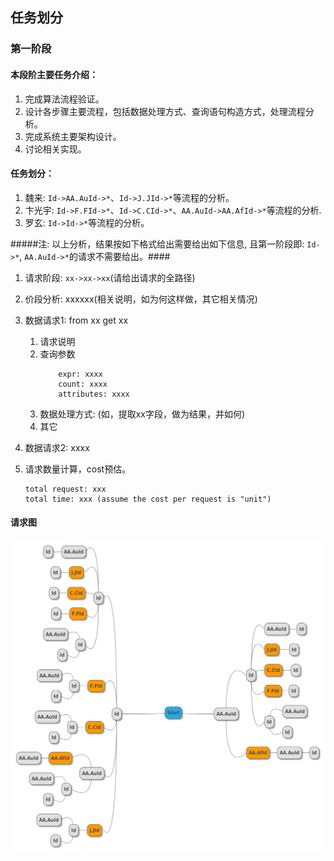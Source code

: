 ## 任务划分

### 第一阶段

#### 本段阶主要任务介绍：
1. 完成算法流程验证。
2. 设计各步骤主要流程，包括数据处理方式、查询语句构造方式，处理流程分析。
3. 完成系统主要架构设计。
4. 讨论相关实现。

#### 任务划分：
1. 魏来: `Id->AA.AuId->*`、`Id->J.JId->*`等流程的分析。
2. 卞光宇: `Id->F.FId->*`、`Id->C.CId->*`、`AA.AuId->AA.AfId->*`等流程的分析.
3. 罗玄: `Id->Id->*`等流程的分析。

#####注: 以上分析，结果按如下格式给出需要给出如下信息, 且第一阶段即: `Id->*`, `AA.AuId->*`的请求不需要给出。####

1. 请求阶段: `xx->xx->xx`(请给出请求的全路径)
2. 价段分析: xxxxxx(相关说明，如为何这样做，其它相关情况)
3. 数据请求1: from xx get xx
    1. 请求说明
    2. 查询参数
        ```
            expr: xxxx
            count: xxxx
            attributes: xxxx
        ```
    3. 数据处理方式: (如，提取xx字段，做为结果，并如何)
    4. 其它

4. 数据请求2: xxxx
5. 请求数量计算，cost预估。
    ```
    total request: xxx
    total time: xxx (assume the cost per request is "unit")
    ```

#### 请求图
![图](stage.png)
